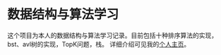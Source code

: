# 数据结构与算法学习
这个项目为本人的数据结构与算法学习记录。目前包括十种排序算法的实现，bst、avl树的实现，TopK问题，栈。
详细介绍可见我的[个人主页](https://Dr-Cube.github.io)。
